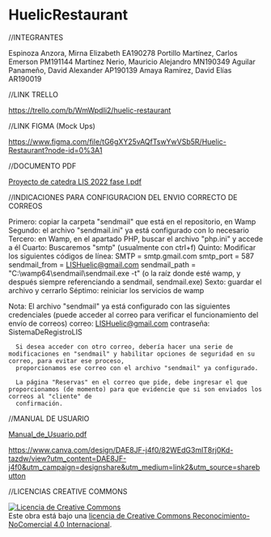 # HuelicRestaurant

//INTEGRANTES

Espinoza Anzora, Mirna Elizabeth EA190278
Portillo Martínez, Carlos Emerson PM191144
Martínez Nerio, Mauricio Alejandro MN190349
Aguilar Panameño, David Alexander AP190139
Amaya Ramírez, David Elías AR190019


//LINK TRELLO

https://trello.com/b/WmWpdIi2/huelic-restaurant


//LINK FIGMA (Mock Ups)

https://www.figma.com/file/tG6gXY25vAQfTswYwVSb5R/Huelic-Restaurant?node-id=0%3A1


//DOCUMENTO PDF

[Proyecto de catedra LIS 2022 fase I.pdf](https://github.com/CarlosPortillo11/HuelicRestaurant/files/8357024/Proyecto.de.catedra.LIS.2022.fase.I.pdf)


//INDICACIONES PARA CONFIGURACION DEL ENVIO CORRECTO DE CORREOS

Primero: copiar la carpeta "sendmail" que está en el repositorio, en Wamp
Segundo: el archivo "sendmail.ini" ya está configurado con lo necesario
Tercero: en Wamp, en el apartado PHP, buscar el archivo "php.ini" y accede a él
Cuarto: Buscaremos "smtp" (usualmente con ctrl+f)
Quinto: Modificar los siguientes códigos de línea:
        SMTP = smtp.gmail.com
        smtp_port = 587
        sendmail_from = LISHuelic@gmail.com
        sendmail_path = "C:\wamp64\sendmail\sendmail.exe -t" (o la raíz donde esté wamp, y después siempre referenciando a sendmail, sendmail.exe)
Sexto: guardar el archivo y cerrarlo
Séptimo: reiniciar los servicios de wamp

Nota: El archivo "sendmail" ya está configurado con las siguientes credenciales (puede acceder al correo para verificar el funcionamiento del envío de correos)
      correo: LISHuelic@gmail.com
      contraseña: SistemaDeRegistroLIS
      
      Si desea acceder con otro correo, debería hacer una serie de modificaciones en "sendmail" y habilitar opciones de seguridad en su correo, para evitar ese proceso,
      proporcionamos ese correo con el archivo "sendmail" ya configurado.
      
      La página "Reservas" en el correo que pide, debe ingresar el que proporcionamos (de momento) para que evidencie que si son enviados los correos al "cliente" de 
      confirmación.
//MANUAL DE USUARIO

[Manual_de_Usuario.pdf](https://github.com/CarlosPortillo11/HuelicRestaurant/files/8357032/Manual_de_Usuario.pdf)

https://www.canva.com/design/DAE8JF-j4f0/82WEdG3mlT8rj0Kd-tazdw/view?utm_content=DAE8JF-j4f0&utm_campaign=designshare&utm_medium=link2&utm_source=sharebutton

//LICENCIAS CREATIVE COMMONS

<a rel="license" href="http://creativecommons.org/licenses/by-nc/4.0/"><img alt="Licencia de Creative Commons" style="border-width:0" src="https://i.creativecommons.org/l/by-nc/4.0/88x31.png" /></a><br />Este obra está bajo una <a rel="license" href="http://creativecommons.org/licenses/by-nc/4.0/">licencia de Creative Commons Reconocimiento-NoComercial 4.0 Internacional</a>.
